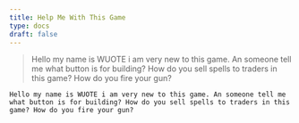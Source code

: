 ```yaml
---
title: Help Me With This Game
type: docs
draft: false
---
```


> Hello my name is WUOTE i am very new to this game. An someone tell me what button is for building? How do you sell spells to traders in this game? How do you fire your gun?

```plaintext {filename="Copy to clipboard"}
Hello my name is WUOTE i am very new to this game. An someone tell me what button is for building? How do you sell spells to traders in this game? How do you fire your gun?
```
